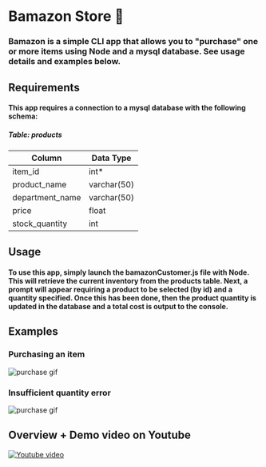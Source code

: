 # **Bamazon Store** :shopping_cart:

### Bamazon is a simple CLI app that allows you to "purchase" one or more items using Node and a mysql database. See usage details and examples below.

## **Requirements**

#### This app requires a connection to a mysql database with the following schema:

##### Table: products

| Column          | Data Type   |
| --------------- | ----------- |
| item_id         | int*        | 
| product_name    | varchar(50) |
| department_name | varchar(50) |
| price           | float       |
| stock_quantity  | int         |

## **Usage**

#### To use this app, simply launch the bamazonCustomer.js file with Node. This will retrieve the current inventory from the products table. Next, a prompt will appear requiring a product to be selected (by id) and a quantity specified. Once this has been done, then the product quantity is updated in the database and a total cost is output to the console.

## **Examples**

### Purchasing an item
![purchase gif](https://media.giphy.com/media/gIHEchVCr9zJcNNifS/giphy.gif)

### Insufficient quantity error
![purchase gif](https://media.giphy.com/media/mEze5lRPzhw3MxMlHc/giphy.gif)

## Overview + Demo video on Youtube
[![Youtube video](https://img.youtube.com/vi/TSV1xhCYCRg/0.jpg)](https://www.youtube.com/watch?v=TSV1xhCYCRg)

